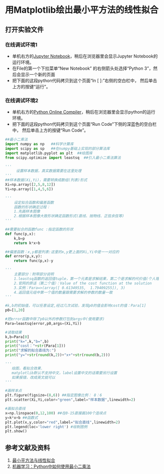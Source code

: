# 用Matplotlib绘出最小平方法的线性拟合

## 打开实验文件

### 在线调试环境1

- 单机右方的[Jupyter Notebook](https://mybinder.org/v2/gh/ipython/ipython-in-depth/master?filepath=binder/Index.ipynb)，稍后在浏览器里会显示Jupyter Notebook的运行环境。
- 在File的第一个下拉菜单“New Notebook” 的右侧箭头处选择“Python 3”，然后会显示一个新的页面
- 把下面的这段python代码拷贝到这个页面“In [ ]:”右侧的空白栏中， 然后单击上方的按键“运行”。

### 在线调试环境2

- 单机右方的[Python Online Compiler](https://www.alphacodingskills.com/compile-python-online.php)，稍后在浏览器里会显示python的运行环境。
- 把下面的这段python代码拷贝到这个页面“Run Code”下侧的深蓝色的空白栏中， 然后单击上方的按键“Run Code”。

```python
##最小二乘法
import numpy as np   ##科学计算库 
import scipy as sp   ##在numpy基础上实现的部分算法库
import matplotlib.pyplot as plt  ##绘图库
from scipy.optimize import leastsq  ##引入最小二乘法算法

'''
     设置样本数据，真实数据需要在这里处理
'''
##样本数据(Xi,Yi)，需要转换成数组(列表)形式
Xi=np.array([2,5,8,12])
Yi=np.array([1,4,5,6])

'''
    设定拟合函数和偏差函数
    函数的形状确定过程：
    1.先画样本图像
    2.根据样本图像大致形状确定函数形式(直线、抛物线、正弦余弦等)
'''

##需要拟合的函数func :指定函数的形状
def func(p,x):
    k,b=p
    return k*x+b

##偏差函数：x,y都是列表:这里的x,y更上面的Xi,Yi中是一一对应的
def error(p,x,y):
    return func(p,x)-y

'''
    主要部分：附带部分说明
    1.leastsq函数的返回值tuple，第一个元素是求解结果，第二个是求解的代价值(个人理解)
    2.官网的原话（第二个值）：Value of the cost function at the solution
    3.实例：Para=>(array([ 0.61349535,  1.79409255]), 3)
    4.返回值元组中第一个值的数量跟需要求解的参数的数量一致
'''

#k,b的初始值，可以任意设定,经过几次试验，发现p0的值会影响cost的值：Para[1]
p0=[1,20]

#把error函数中除了p0以外的参数打包到args中(使用要求)
Para=leastsq(error,p0,args=(Xi,Yi))

#读取结果
k,b=Para[0]
print("k=",k,"b=",b)
print("cost："+str(Para[1]))
print("求解的拟合直线为:")
print("y="+str(round(k,2))+"x+"+str(round(b,2)))

'''
   绘图，看拟合效果.
   matplotlib默认不支持中文，label设置中文的话需要另行设置
   如果报错，改成英文就可以
'''

#画样本点
plt.figure(figsize=(8,6)) ##指定图像比例： 8：6
plt.scatter(Xi,Yi,color="green",label="样本数据",linewidth=2) 

#画拟合直线
x=np.linspace(0,12,100) ##在0-15直接画100个连续点
y=k*x+b ##函数式
plt.plot(x,y,color="red",label="拟合直线",linewidth=2) 
plt.legend(loc='lower right') #绘制图例
plt.show()
```

## 参考文献及资料

1. [最小平方法与线性拟合](https://github.com/quanbinn/Learn-Mathematical-Olympiad-The-Interactive-Way/blob/master/chapters/%E7%BB%9F%E8%AE%A1/%E6%9C%80%E5%B0%8F%E5%B9%B3%E6%96%B9%E6%B3%95%E4%B8%8E%E7%BA%BF%E6%80%A7%E6%8B%9F%E5%90%88.md#12%E4%B8%8A%E4%B8%80%E6%AC%A1%E7%9A%84%E5%87%BD%E6%95%B0%E5%BC%8F%E5%8F%AF%E5%86%99%E4%B8%BAsmc237-m2--54mc--4c2---268m---32c--78-%E7%84%B6%E5%90%8E%E8%BF%99%E4%B8%80%E6%AD%A5%E6%B1%82smc%E7%9A%84%E6%9C%80%E5%B0%8F%E5%80%BC%E7%9A%84%E9%97%AE%E9%A2%98%E5%8F%AF%E7%AE%80%E5%8C%96%E4%B8%BA%E6%B1%82smc%E7%9B%B8%E5%AF%B9%E4%BA%8Em%E5%92%8Cc%E7%9A%84%E5%81%8F%E5%AF%BC%E6%95%B0%E4%B8%BA%E9%9B%B6%E7%9A%84%E9%97%AE%E9%A2%98%E4%BD%A0%E5%8F%AF%E4%BB%A5%E6%BC%94%E7%AE%97%E5%87%BA%E4%B8%A4%E4%B8%AA%E5%8C%85%E5%90%AB%E5%8F%98%E9%87%8Fm%E5%92%8Cc%E7%9A%84%E4%BA%8C%E5%85%83%E4%B8%80%E6%AC%A1%E6%96%B9%E7%A8%8B%E5%BC%8F%E5%A6%82%E4%B8%8B%E5%9B%BE%E6%89%80%E7%A4%BA)
2. [机器学习：Python中如何使用最小二乘法](https://www.cnblogs.com/lc1217/p/6514734.html)

